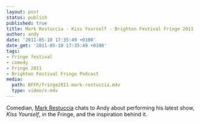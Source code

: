 ```yaml
---
layout: post
status: publish
published: true
title: Mark Restuccia - Kiss Yourself - Brighton Festival Fringe 2011
author: andy
date: '2011-05-10 17:35:49 +0100'
date_gmt: '2011-05-10 17:35:49 +0100'
tags:
- Fringe festival
- comedy
- Fringe 2011
- Brighton Festival Fringe Podcast
media:
  path: BFFP/fringe2011-mark-restuccia.m4v
  type: video/x-m4v
---
```

Comedian, <a href="http://www.markrestuccia.com/" target="_blank">Mark 
Restuccia</a> chats to Andy about performing his latest show, _Kiss 
Yourself_, in the Fringe, and the inspiration behind it.
